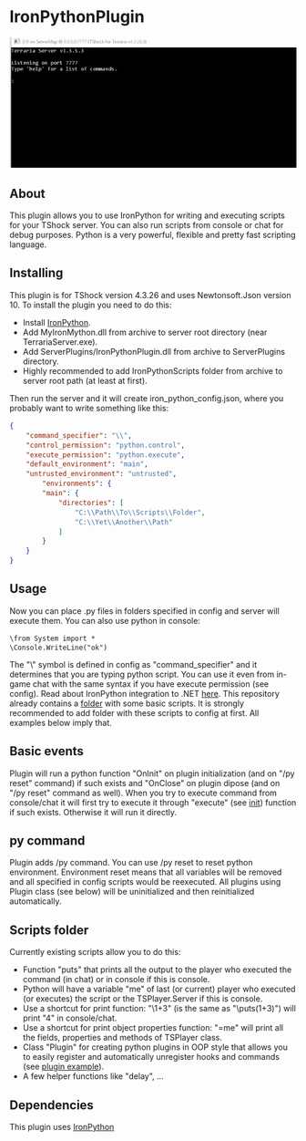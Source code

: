 # IronPythonPlugin
![](ConsoleExample.gif)

## About
This plugin allows you to use IronPython for writing and executing scripts for your TShock server.
You can also run scripts from console or chat for debug purposes.
Python is a very powerful, flexible and pretty fast scripting language.

## Installing
This plugin is for TShock version 4.3.26 and uses Newtonsoft.Json version 10.
To install the plugin you need to do this:
* Install [IronPython](https://ironpython.net/download/).
* Add MyIronMython.dll from archive to server root directory (near TerrariaServer.exe).
* Add ServerPlugins/IronPythonPlugin.dll from archive to ServerPlugins directory.
* Highly recommended to add IronPythonScripts folder from archive to server root path (at least at first).

Then run the server and it will create iron_python_config.json, where you probably want to write something like this:
```json
{
	"command_specifier": "\\",
	"control_permission": "python.control",
	"execute_permission": "python.execute",
	"default_environment": "main",
	"untrusted_environment": "untrusted",
		"environments": {
		"main": {
			"directories": [
				"C:\\Path\\To\\Scripts\\Folder",
				"C:\\Yet\\Another\\Path"
			]
		}
	}
}
```

## Usage
Now you can place .py files in folders specified in config and server will execute them.
You can also use python in console:
```
\from System import *
\Console.WriteLine("ok")
```
The "\\" symbol is defined in config as "command_specifier" and it determines that you are typing python script.
You can use it even from in-game chat with the same syntax if you have execute permission (see config).
Read about IronPython integration to .NET [here](https://ironpython.net/documentation/dotnet/).
This repository already contains a [folder](https://github.com/ASgoPew/IronPythonPlugin/tree/master/IronPythonScripts) with some basic scripts.
It is strongly recommended to add folder with these scripts to config at first. All examples below imply that.

## Basic events
Plugin will run a python function "OnInit" on plugin initialization (and on "/py reset" command) if such exists and
"OnClose" on plugin dipose (and on "/py reset" command as well).
When you try to execute command from console/chat it will first try to execute it through "execute" (see [init](Scripts/11_init.py)) function if such exists.
Otherwise it will run it directly.

## py command
Plugin adds /py command. You can use /py reset to reset python environment. Environment reset means that all
variables will be removed and all specified in config scripts would be reexecuted.
All plugins using Plugin class (see below) will be uninitialized and then reinitialized automatically.

## Scripts folder
Currently existing scripts allow you to do this:
* Function "puts" that prints all the output to the player who executed the command (in chat) or in console if this is console.
* Python will have a variable "me" of last (or current) player who executed (or executes) the script or the TSPlayer.Server if this is console.
* Use a shortcut for print function: "\\1+3" (is the same as "\puts(1+3)") will print "4" in console/chat.
* Use a shortcut for print object properties function: "\=me" will print all the fields, properties and methods of TSPlayer class.
* Class "Plugin" for creating python plugins in OOP style that allows you to easily register and automatically unregister hooks and commands (see [plugin example](Scripts/plugin_example.py)).
* A few helper functions like "delay", ...

## Dependencies
This plugin uses [IronPython](https://github.com/IronLanguages/ironpython2)